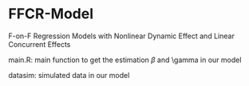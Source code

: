# FFCR-Model
F-on-F Regression Models with Nonlinear Dynamic Effect and Linear Concurrent Effects

main.R: main function to get the estimation $\beta$ and \gamma in our model

datasim: simulated data in our model

